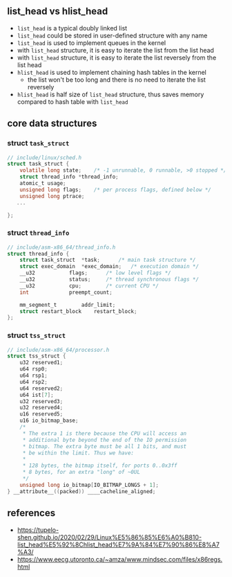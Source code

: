 
## list_head vs hlist_head
* `list_head` is a typical doubly linked list
* `list_head` could be stored in user-defined structure with any name
* `list_head` is used to implement queues in the kernel
* with `list_head` structure, it is easy to iterate the list from the list head
* with `list_head` structure, it is easy to iterate the list reversely from the list head
* `hlist_head` is used to implement chaining hash tables in the kernel
    * the list won't be too long and there is no need to iterate the list reversely
* `hlist_head` is half size of `list_head` structure, thus saves memory compared to hash table with `list_head`

## core data structures
### struct `task_struct`
```c
// include/linux/sched.h
struct task_struct {
	volatile long state;	/* -1 unrunnable, 0 runnable, >0 stopped */
	struct thread_info *thread_info;
	atomic_t usage;
	unsigned long flags;	/* per process flags, defined below */
	unsigned long ptrace;
   ...

};
```

### struct `thread_info`
```c
// include/asm-x86_64/thread_info.h
struct thread_info {
	struct task_struct	*task;		/* main task structure */
	struct exec_domain	*exec_domain;	/* execution domain */
	__u32			flags;		/* low level flags */
	__u32			status;		/* thread synchronous flags */
	__u32			cpu;		/* current CPU */
	int 			preempt_count;

	mm_segment_t		addr_limit;	
	struct restart_block    restart_block;
};
```

### struct `tss_struct`
```c
// include/asm-x86_64/processor.h
struct tss_struct {
	u32 reserved1;
	u64 rsp0;	
	u64 rsp1;
	u64 rsp2;
	u64 reserved2;
	u64 ist[7];
	u32 reserved3;
	u32 reserved4;
	u16 reserved5;
	u16 io_bitmap_base;
	/*
	 * The extra 1 is there because the CPU will access an
	 * additional byte beyond the end of the IO permission
	 * bitmap. The extra byte must be all 1 bits, and must
	 * be within the limit. Thus we have:
	 *
	 * 128 bytes, the bitmap itself, for ports 0..0x3ff
	 * 8 bytes, for an extra "long" of ~0UL
	 */
	unsigned long io_bitmap[IO_BITMAP_LONGS + 1];
} __attribute__((packed)) ____cacheline_aligned;
```

## references
* https://tupelo-shen.github.io/2020/02/29/Linux%E5%86%85%E6%A0%B810-list_head%E5%92%8Chlist_head%E7%9A%84%E7%90%86%E8%A7%A3/
* https://www.eecg.utoronto.ca/~amza/www.mindsec.com/files/x86regs.html
